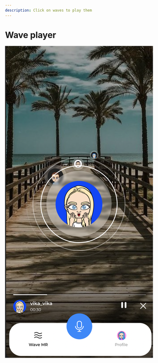```yaml
---
description: Click on waves to play them
---
```


# Wave player

![](../.gitbook/assets/telegram-cloud-document-2-5201971110815475143.jpg)
